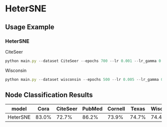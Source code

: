 # HeterSNE
## Usage Example
### HeterSNE
CiteSeer 
```javascript 
python main.py --dataset CiteSeer --epochs 700 --lr 0.001 --lr_gamma 0.0005 --weight_decay 0.0005 --hidden_size 512 --output_size 512 --dropout 0 --task node_classification --str_aug ANA --layer 1 --L 1 --alpha 0.9
```
Wisconsin
```javascript 
python main.py --dataset wisconsin --epochs 500 --lr 0.005 --lr_gamma 0.005 --weight_decay 0.0005 --hidden_size 512 --output_size 512 --dropout 0.3 --task node_classification --str_aug ANA --layer 4 5 --L 2 --alpha 0.9
```
## Node Classification Results
model	|Cora	|CiteSeer	|PubMed|Cornell|Texas	|Wisconsin	|Actor
------ | -----  |----------- |---|--- | -----  |----------- |-------
HeterSNE|	83.0% |	72.7%|	86.2%|73.9%|	74.7% |	74.4%|36.8%

